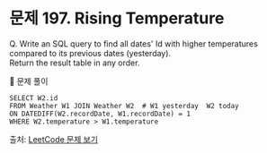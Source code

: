 # 문제 197. Rising Temperature

Q. Write an SQL query to find all dates' Id with higher temperatures compared to its previous dates (yesterday). <br>
Return the result table in any order.

🔑 문제 풀이
```mysql
SELECT W2.id
FROM Weather W1 JOIN Weather W2  # W1 yesterday  W2 today 
ON DATEDIFF(W2.recordDate, W1.recordDate) = 1 
WHERE W2.temperature > W1.temperature
```

출처: [LeetCode 문제 보기](https://leetcode.com/problems/rising-temperature/description/)
